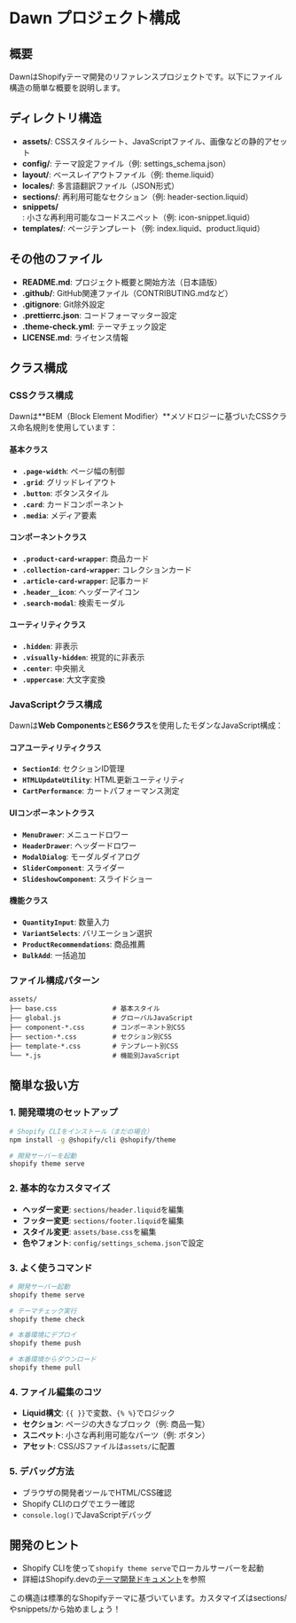 # Dawn プロジェクト構成

## 概要
DawnはShopifyテーマ開発のリファレンスプロジェクトです。以下にファイル構造の簡単な概要を説明します。

## ディレクトリ構造
- **assets/**: CSSスタイルシート、JavaScriptファイル、画像などの静的アセット
- **config/**: テーマ設定ファイル（例: settings_schema.json）
- **layout/**: ベースレイアウトファイル（例: theme.liquid）
- **locales/**: 多言語翻訳ファイル（JSON形式）
- **sections/**: 再利用可能なセクション（例: header-section.liquid）
- **snippets/**: 小さな再利用可能なコードスニペット（例: icon-snippet.liquid）
- **templates/**: ページテンプレート（例: index.liquid、product.liquid）

## その他のファイル
- **README.md**: プロジェクト概要と開始方法（日本語版）
- **.github/**: GitHub関連ファイル（CONTRIBUTING.mdなど）
- **.gitignore**: Git除外設定
- **.prettierrc.json**: コードフォーマッター設定
- **.theme-check.yml**: テーマチェック設定
- **LICENSE.md**: ライセンス情報

## クラス構成

### CSSクラス構成
Dawnは**BEM（Block Element Modifier）**メソドロジーに基づいたCSSクラス命名規則を使用しています：

#### **基本クラス**
- **`.page-width`**: ページ幅の制御
- **`.grid`**: グリッドレイアウト
- **`.button`**: ボタンスタイル
- **`.card`**: カードコンポーネント
- **`.media`**: メディア要素

#### **コンポーネントクラス**
- **`.product-card-wrapper`**: 商品カード
- **`.collection-card-wrapper`**: コレクションカード
- **`.article-card-wrapper`**: 記事カード
- **`.header__icon`**: ヘッダーアイコン
- **`.search-modal`**: 検索モーダル

#### **ユーティリティクラス**
- **`.hidden`**: 非表示
- **`.visually-hidden`**: 視覚的に非表示
- **`.center`**: 中央揃え
- **`.uppercase`**: 大文字変換

### JavaScriptクラス構成
Dawnは**Web Components**と**ES6クラス**を使用したモダンなJavaScript構成：

#### **コアユーティリティクラス**
- **`SectionId`**: セクションID管理
- **`HTMLUpdateUtility`**: HTML更新ユーティリティ
- **`CartPerformance`**: カートパフォーマンス測定

#### **UIコンポーネントクラス**
- **`MenuDrawer`**: メニュードロワー
- **`HeaderDrawer`**: ヘッダードロワー
- **`ModalDialog`**: モーダルダイアログ
- **`SliderComponent`**: スライダー
- **`SlideshowComponent`**: スライドショー

#### **機能クラス**
- **`QuantityInput`**: 数量入力
- **`VariantSelects`**: バリエーション選択
- **`ProductRecommendations`**: 商品推薦
- **`BulkAdd`**: 一括追加

### ファイル構成パターン
```
assets/
├── base.css              # 基本スタイル
├── global.js             # グローバルJavaScript
├── component-*.css       # コンポーネント別CSS
├── section-*.css         # セクション別CSS
├── template-*.css        # テンプレート別CSS
└── *.js                  # 機能別JavaScript
```

## 簡単な扱い方

### 1. 開発環境のセットアップ
```bash
# Shopify CLIをインストール（まだの場合）
npm install -g @shopify/cli @shopify/theme

# 開発サーバーを起動
shopify theme serve
```

### 2. 基本的なカスタマイズ
- **ヘッダー変更**: `sections/header.liquid`を編集
- **フッター変更**: `sections/footer.liquid`を編集
- **スタイル変更**: `assets/base.css`を編集
- **色やフォント**: `config/settings_schema.json`で設定

### 3. よく使うコマンド
```bash
# 開発サーバー起動
shopify theme serve

# テーマチェック実行
shopify theme check

# 本番環境にデプロイ
shopify theme push

# 本番環境からダウンロード
shopify theme pull
```

### 4. ファイル編集のコツ
- **Liquid構文**: `{{ }}`で変数、`{% %}`でロジック
- **セクション**: ページの大きなブロック（例: 商品一覧）
- **スニペット**: 小さな再利用可能なパーツ（例: ボタン）
- **アセット**: CSS/JSファイルは`assets/`に配置

### 5. デバッグ方法
- ブラウザの開発者ツールでHTML/CSS確認
- Shopify CLIのログでエラー確認
- `console.log()`でJavaScriptデバッグ

## 開発のヒント
- Shopify CLIを使って`shopify theme serve`でローカルサーバーを起動
- 詳細はShopify.devの[テーマ開発ドキュメント](https://shopify.dev/themes)を参照

この構造は標準的なShopifyテーマに基づいています。カスタマイズはsections/やsnippets/から始めましょう！ 